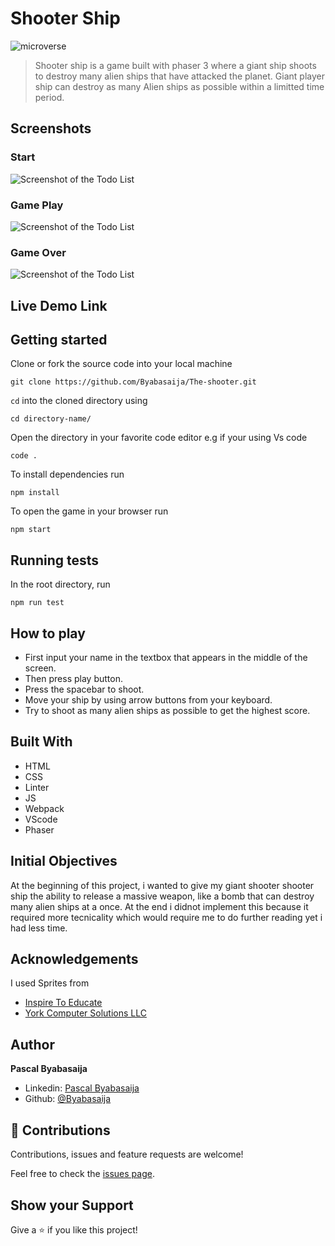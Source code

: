 # Shooter Ship

![microverse](https://camo.githubusercontent.com/3a5835d4f56c57cec85939ac345e43fef164c178/68747470733a2f2f696d672e736869656c64732e696f2f62616467652f4d6963726f76657273652d626c756576696f6c6574)

>Shooter ship is a game built with phaser 3 where a giant ship shoots to destroy many alien ships that have attacked the planet. Giant player ship can destroy as many Alien ships as possible within a limitted time period.

## Screenshots

### Start

![Screenshot of the Todo List](./src/assets/startt.png)

### Game Play

![Screenshot of the Todo List](./src/assets/play.png)

### Game Over

![Screenshot of the Todo List](./src/assets/gameoverrr.png)

## Live Demo Link



## Getting started

Clone or fork the source code into your local machine
```
git clone https://github.com/Byabasaija/The-shooter.git
```
```cd``` into the cloned directory using
```
cd directory-name/
```

Open the directory in your favorite code editor e.g if your using Vs code
```
code .
```

To install dependencies run
``` 
npm install
 ```

To open the game in your browser run 
```
npm start
```

## Running tests

In the root directory, run

```
npm run test
```


## How to play

- First input your name in the textbox that appears in the middle of the screen.
- Then press play button.
- Press the spacebar to shoot.
- Move your ship by using arrow buttons from your keyboard.
- Try to shoot as many alien ships  as possible to get the highest score.

## Built With

- HTML 
- CSS
- Linter
- JS
- Webpack
- VScode
- Phaser

## Initial Objectives
At the beginning of this project, i wanted to give my giant shooter shooter ship the ability to release a massive weapon, like a bomb that can destroy many alien ships at a once.
At the end i didnot implement this because it required more tecnicality which would require me to do further reading yet i had less time.

## Acknowledgements

I used  Sprites from
- [Inspire To Educate](http://inspiredtoeducate.net/)
- [York Computer Solutions LLC](https://learn.yorkcs.com/)



## Author
**Pascal Byabasaija**
- Linkedin: [Pascal Byabasaija](https://www.linkedin.com/in/pascal-byabasaija/)
- Github: [@Byabasaija](https://github.com/Byabasaija)


## 🤝 Contributions

Contributions, issues and feature requests are welcome!

Feel free to check the [issues page](issues/).


## Show your Support
Give a ⭐ if you like this project!
